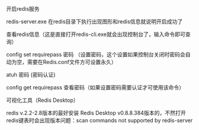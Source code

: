 开启redis服务

redis-server.exe 在redis目录下执行出现图形和redis信息就说明开启成功了

查看redis信息（这是直接打开redis-cli.exe就会出现控制台了，输入命令即可查询）

config set requirepass 密码  （设置密码，这个设置如果控制台关闭时密码会自动为空，需要在Redis.conf文件方可设置永久）

atuh 密码 (密码认证)

config get requirepass  查看密码（如果设置密码需要认证才可使用该命令）


可视化工具（Redis Desktop）

redis v.2.2-2.8版本的最好安装 Redis Desktop v0.8.8.384版本的，不然打开redis键表时会出现版本问题：scan commands not supported by redis-server
